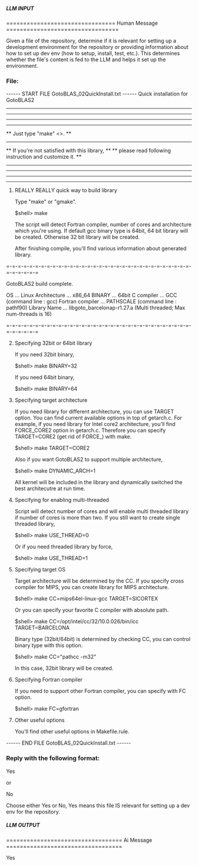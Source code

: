 ##### LLM INPUT #####
================================ Human Message =================================

Given a file of the repository, determine if it is relevant for setting up a development environment for the repository or providing information about how to set up dev env (how to setup, install, test, etc.). This determines whether the file's content is fed to the LLM and helps it set up the environment.

### File:
------ START FILE GotoBLAS_02QuickInstall.txt ------
                Quick installation for GotoBLAS2

***************************************************************************
***************************************************************************
**                                                                       **
**                                                                       **
**                    Just type "make" <<return>>.                       **
**                                                                       **
**           If you're not satisfied with this library,                  **
**           please read following instruction and customize it.         **
**                                                                       **
**                                                                       **
***************************************************************************
***************************************************************************


1. REALLY REALLY quick way to build library

    Type "make" or "gmake".

   $shell> make

   The script will detect Fortran compiler, number of cores and
   architecture which you're using. If default gcc binary type is
   64bit, 64 bit library will be created. Otherwise 32 bit library
   will be created.

   After finishing compile, you'll find various information about
   generated library.

 =-=-=-=-=-=-=-=-=-=-=-=-=-=-=-=-=-=-=-=-=-=-=-=-=-=-=-=-=-=-=-=-=-=-=-=-=-=

 GotoBLAS2 build complete.

  OS               ... Linux
  Architecture     ... x86_64
  BINARY           ... 64bit
  C compiler       ... GCC  (command line : gcc)
  Fortran compiler ... PATHSCALE  (command line : pathf90)
  Library Name     ... libgoto_barcelonap-r1.27.a (Multi threaded; Max
  num-threads is 16)

 =-=-=-=-=-=-=-=-=-=-=-=-=-=-=-=-=-=-=-=-=-=-=-=-=-=-=-=-=-=-=-=-=-=-=-=-=-=


2. Specifying 32bit or 64bit library

   If you need 32bit binary,

   $shell> make BINARY=32

   If you need 64bit binary,

   $shell> make BINARY=64


3. Specifying target architecture

   If you need library for different architecture, you can use TARGET
   option. You can find current available options in top of getarch.c.
   For example, if you need library for Intel core2 architecture,
   you'll find FORCE_CORE2 option in getarch.c. Therefore you can
   specify TARGET=CORE2 (get rid of FORCE_) with make.

   $shell> make TARGET=CORE2

   Also if you want GotoBLAS2 to support multiple architecture,

   $shell> make DYNAMIC_ARCH=1

   All kernel will be included in the library and dynamically switched
   the best architecutre at run time.


4. Specifying for enabling multi-threaded

   Script will detect number of cores and will enable multi threaded
   library if number of cores is more than two. If you still want to
   create single threaded library,

   $shell> make USE_THREAD=0

   Or if you need threaded library by force,

   $shell> make USE_THREAD=1


5. Specifying target OS

   Target architecture will be determined by the CC. If you
   specify cross compiler for MIPS, you can create library for
   MIPS architecture.

   $shell> make CC=mips64el-linux-gcc TARGET=SICORTEX

   Or you can specify your favorite C compiler with absolute path.

   $shell> make CC=/opt/intel/cc/32/10.0.026/bin/icc TARGET=BARCELONA

   Binary type (32bit/64bit) is determined by checking CC, you
   can control binary type with this option.

   $shell> make CC="pathcc -m32"

   In this case, 32bit library will be created.


6. Specifying Fortran compiler

   If you need to support other Fortran compiler, you can specify with
   FC option.

   $shell> make FC=gfortran


7. Other useful options

   You'll find other useful options in Makefile.rule.

------ END FILE GotoBLAS_02QuickInstall.txt ------

### Reply with the following format:

<rel>Yes</rel>

or

<rel>No</rel>

Choose either Yes or No, Yes means this file IS relevant for setting up a dev env for the repository.

##### LLM OUTPUT #####
================================== Ai Message ==================================

<rel>Yes</rel>